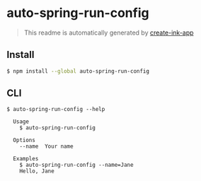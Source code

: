 # auto-spring-run-config

> This readme is automatically generated by [create-ink-app](https://github.com/vadimdemedes/create-ink-app)

## Install

```bash
$ npm install --global auto-spring-run-config
```

## CLI

```
$ auto-spring-run-config --help

  Usage
    $ auto-spring-run-config

  Options
    --name  Your name

  Examples
    $ auto-spring-run-config --name=Jane
    Hello, Jane
```
